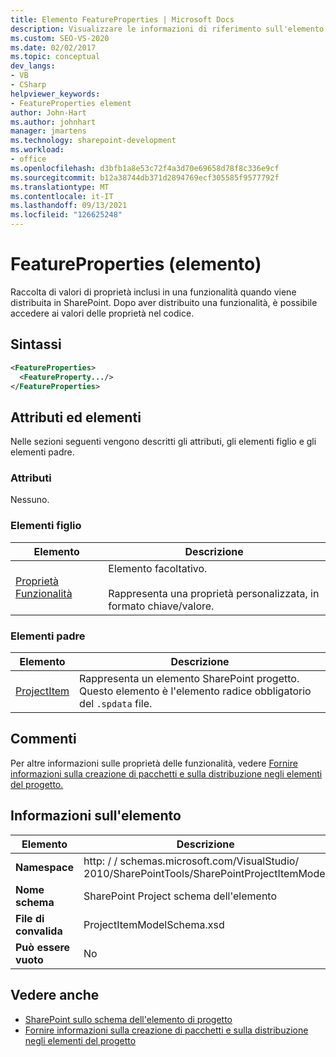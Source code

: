 ```yaml
---
title: Elemento FeatureProperties | Microsoft Docs
description: Visualizzare le informazioni di riferimento sull'elemento FeatureProperties, che è un elemento nello schema SharePoint dell'elemento di progetto.
ms.custom: SEO-VS-2020
ms.date: 02/02/2017
ms.topic: conceptual
dev_langs:
- VB
- CSharp
helpviewer_keywords:
- FeatureProperties element
author: John-Hart
ms.author: johnhart
manager: jmartens
ms.technology: sharepoint-development
ms.workload:
- office
ms.openlocfilehash: d3bfb1a8e53c72f4a3d70e69658d78f8c336e9cf
ms.sourcegitcommit: b12a38744db371d2894769ecf305585f9577792f
ms.translationtype: MT
ms.contentlocale: it-IT
ms.lasthandoff: 09/13/2021
ms.locfileid: "126625248"
---
```

# <a name="featureproperties-element"></a>FeatureProperties (elemento)
  Raccolta di valori di proprietà inclusi in una funzionalità quando viene distribuita in SharePoint. Dopo aver distribuito una funzionalità, è possibile accedere ai valori delle proprietà nel codice.

## <a name="syntax"></a>Sintassi

```xml
<FeatureProperties>
  <FeatureProperty.../>
</FeatureProperties>
```

## <a name="attributes-and-elements"></a>Attributi ed elementi
 Nelle sezioni seguenti vengono descritti gli attributi, gli elementi figlio e gli elementi padre.

### <a name="attributes"></a>Attributi
 Nessuno.

### <a name="child-elements"></a>Elementi figlio

|Elemento|Descrizione|
|-------------|-----------------|
|[Proprietà Funzionalità](../sharepoint/featureproperty-element.md)|Elemento facoltativo.<br /><br /> Rappresenta una proprietà personalizzata, in formato chiave/valore.|

### <a name="parent-elements"></a>Elementi padre

|Elemento|Descrizione|
|-------------|-----------------|
|[ProjectItem](../sharepoint/projectitem-element.md)|Rappresenta un elemento SharePoint progetto. Questo elemento è l'elemento radice obbligatorio del `.spdata` file.|

## <a name="remarks"></a>Commenti
 Per altre informazioni sulle proprietà delle funzionalità, vedere [Fornire informazioni sulla creazione di pacchetti e sulla distribuzione negli elementi del progetto.](../sharepoint/providing-packaging-and-deployment-information-in-project-items.md)

## <a name="element-information"></a>Informazioni sull'elemento

|Elemento|Descrizione|
|-------------|-----------------|
|**Namespace**|http: \/ \/ schemas.microsoft.com/VisualStudio/<br>2010/SharePointTools/SharePointProjectItemModel|
|**Nome schema**|SharePoint Project schema dell'elemento|
|**File di convalida**|ProjectItemModelSchema.xsd|
|**Può essere vuoto**|No|

## <a name="see-also"></a>Vedere anche
- [SharePoint sullo schema dell'elemento di progetto](../sharepoint/sharepoint-project-item-schema-reference.md)
- [Fornire informazioni sulla creazione di pacchetti e sulla distribuzione negli elementi del progetto](../sharepoint/providing-packaging-and-deployment-information-in-project-items.md)
